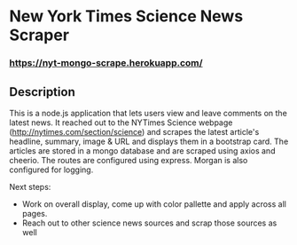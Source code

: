 # New York Times Science News Scraper
### https://nyt-mongo-scrape.herokuapp.com/

## Description

This is a node.js application that lets users view and leave comments on the latest news. It reached out to the NYTimes Science webpage (http://nytimes.com/section/science) and scrapes the latest article's headline, summary, image & URL and displays them in a bootstrap card. The articles are stored in a mongo database and are scraped using axios and cheerio. The routes are configured using express. Morgan is also configured for logging.

Next steps: 
- Work on overall display, come up with color pallette and apply across all pages.
- Reach out to other science news sources and scrap those sources as well
